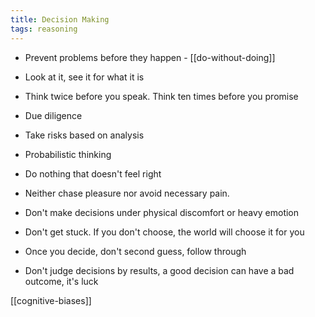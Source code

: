 ```yaml
---
title: Decision Making 
tags: reasoning
---
```


- Prevent problems before they happen - [[do-without-doing]]

- Look at it, see it for what it is
- Think twice before you speak. Think ten times before you promise
- Due diligence
- Take risks based on analysis  
- Probabilistic thinking 

- Do nothing that doesn't feel right
- Neither chase pleasure nor avoid necessary pain.
- Don't make decisions under physical discomfort or heavy emotion
- Don't get stuck. If you don't choose, the world will choose it for you 

- Once you decide, don't second guess, follow through 
- Don't judge decisions by results, a good decision can have a bad outcome, it's luck 

[[cognitive-biases]]